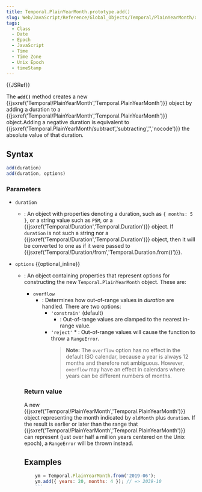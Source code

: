 ```yaml
---
title: Temporal.PlainYearMonth.prototype.add()
slug: Web/JavaScript/Reference/Global_Objects/Temporal/PlainYearMonth/add
tags:
  - Class
  - Date
  - Epoch
  - JavaScript
  - Time
  - Time Zone
  - Unix Epoch
  - timeStamp
---
```

{{JSRef}}

The **`add()`** method creates a new
{{jsxref('Temporal/PlainYearMonth','Temporal.PlainYearMonth')}}
object by adding a duration to a
{{jsxref('Temporal/PlainYearMonth','Temporal.PlainYearMonth')}}
object.Adding a negative duration is equivalent to
{{jsxref('Temporal.PlainYearMonth/subtract','subtracting','','nocode')}}
the absolute value of that duration.

## Syntax

```js
add(duration)
add(duration, options)
```

### Parameters

- `duration`
  - : An object with properties denoting a duration, such as `{ months: 5 }`, or
    a string value such as `P5M`, or a
    {{jsxref('Temporal/Duration','Temporal.Duration')}} object.
    If `duration` is not such a string nor a
    {{jsxref('Temporal/Duration','Temporal.Duration')}} object,
    then it will be converted to one as if it were passed to
    {{jsxref('Temporal/Duration/from','Temporal.Duration.from()')}}.
- `options` {{optional_inline}}

  - : An object containing properties that represent options for constructing
    the new `Temporal.PlainYearMonth` object. These are:

    - `overflow`
      - : Determines how out-of-range values in _duration_ are handled. There
        are two options:
        - `'constrain'` (default)
          - : Out-of-range values are clamped to the nearest in-range value.
        - `'reject'` \* : Out-of-range values will cause the function to throw a
          `RangeError`.
          > **Note:** The `overflow` option has no effect in the default ISO
          > calendar, because a year is always 12 months and therefore not
          > ambiguous. However, `overflow` may have an effect in calendars where
          > years can be different numbers of months.

    ### Return value

    A new
    {{jsxref('Temporal/PlainYearMonth','Temporal.PlainYearMonth')}}
    object representing the month indicated by `oldMonth` plus `duration`. If
    the result is earlier or later than the range that
    {{jsxref('Temporal/PlainYearMonth','Temporal.PlainYearMonth')}}
    can represent (just over half a million years centered on the Unix epoch), a
    `RangeError` will be thrown instead.

    ## Examples

    ```js
        ym = Temporal.PlainYearMonth.from('2019-06');
        ym.add({ years: 20, months: 4 }); // => 2039-10
        ```
